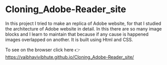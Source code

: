 # Cloning_Adobe-Reader_site
In this project I tried to make an replica of Adobe website, for that I studied the architecture of Adobe website in detail. In this there are so many image blocks and I learn to maintain that because if any cause is happened images overlapped on another. It is built using Html and CSS.

To see on the browser click here 👉 https://vaibhavivibhute.github.io/Cloning_Adobe-Reader_site/
